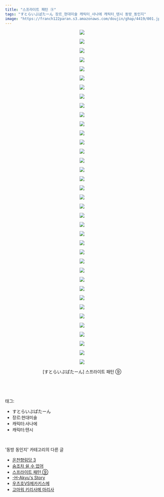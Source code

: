 ```yaml
---
title: "스프라이트 패턴 ⑨"
tags: "すとらいぷぱたーん 장르_현대미술 캐릭터_사나에 캐릭터_텐시 동방_동인지"
image: "https://franch122paran.s3.amazonaws.com/doujin/ghap/4419/001.jpg"
---
```

<div class="article">
<p style="text-align: center; clear: none; float: none;"><img src="{{ site.imgserver7 }}/ghap/4419/001.jpg"/></p>
<p style="text-align: center; clear: none; float: none;"><img src="{{ site.imgserver7 }}/ghap/4419/002.jpg"/></p>
<p style="text-align: center; clear: none; float: none;"><img src="{{ site.imgserver7 }}/ghap/4419/003.jpg"/></p>
<p style="text-align: center; clear: none; float: none;"><img src="{{ site.imgserver7 }}/ghap/4419/004.jpg"/></p>
<p style="text-align: center; clear: none; float: none;"><img src="{{ site.imgserver7 }}/ghap/4419/005.jpg"/></p>
<p style="text-align: center; clear: none; float: none;"><img src="{{ site.imgserver7 }}/ghap/4419/006.jpg"/></p>
<p style="text-align: center; clear: none; float: none;"><img src="{{ site.imgserver7 }}/ghap/4419/007.jpg"/></p>
<p style="text-align: center; clear: none; float: none;"><img src="{{ site.imgserver7 }}/ghap/4419/008.jpg"/></p>
<p style="text-align: center; clear: none; float: none;"><img src="{{ site.imgserver7 }}/ghap/4419/009.jpg"/></p>
<p style="text-align: center; clear: none; float: none;"><img src="{{ site.imgserver7 }}/ghap/4419/010.jpg"/></p>
<p style="text-align: center; clear: none; float: none;"><img src="{{ site.imgserver7 }}/ghap/4419/011.jpg"/></p>
<p style="text-align: center; clear: none; float: none;"><img src="{{ site.imgserver7 }}/ghap/4419/012.jpg"/></p>
<p style="text-align: center; clear: none; float: none;"><img src="{{ site.imgserver7 }}/ghap/4419/013.jpg"/></p>
<p style="text-align: center; clear: none; float: none;"><img src="{{ site.imgserver7 }}/ghap/4419/014.jpg"/></p>
<p style="text-align: center; clear: none; float: none;"><img src="{{ site.imgserver7 }}/ghap/4419/015.jpg"/></p>
<p style="text-align: center; clear: none; float: none;"><img src="{{ site.imgserver7 }}/ghap/4419/016.jpg"/></p>
<p style="text-align: center; clear: none; float: none;"><img src="{{ site.imgserver7 }}/ghap/4419/017.jpg"/></p>
<p style="text-align: center; clear: none; float: none;"><img src="{{ site.imgserver7 }}/ghap/4419/018.jpg"/></p>
<p style="text-align: center; clear: none; float: none;"><img src="{{ site.imgserver7 }}/ghap/4419/019.jpg"/></p>
<p style="text-align: center; clear: none; float: none;"><img src="{{ site.imgserver7 }}/ghap/4419/020.jpg"/></p>
<p style="text-align: center; clear: none; float: none;"><img src="{{ site.imgserver7 }}/ghap/4419/021.jpg"/></p>
<p style="text-align: center; clear: none; float: none;"><img src="{{ site.imgserver7 }}/ghap/4419/022.jpg"/></p>
<p style="text-align: center; clear: none; float: none;"><img src="{{ site.imgserver7 }}/ghap/4419/023.jpg"/></p>
<p style="text-align: center; clear: none; float: none;"><img src="{{ site.imgserver7 }}/ghap/4419/024.jpg"/></p>
<p style="text-align: center; clear: none; float: none;"><img src="{{ site.imgserver7 }}/ghap/4419/025.jpg"/></p>
<p style="text-align: center; clear: none; float: none;"><img src="{{ site.imgserver7 }}/ghap/4419/026.jpg"/></p>
<p style="text-align: center; clear: none; float: none;"><img src="{{ site.imgserver7 }}/ghap/4419/027.jpg"/></p>
<p style="text-align: center; clear: none; float: none;"><img src="{{ site.imgserver7 }}/ghap/4419/028.jpg"/></p>
<p style="text-align: center; clear: none; float: none;"><img src="{{ site.imgserver7 }}/ghap/4419/029.jpg"/></p>
<p style="text-align: center; clear: none; float: none;"><img src="{{ site.imgserver7 }}/ghap/4419/030.jpg"/></p>
<p style="text-align: center; clear: none; float: none;"><img src="{{ site.imgserver7 }}/ghap/4419/031.jpg"/></p>
<p style="text-align: center; clear: none; float: none;"><img src="{{ site.imgserver7 }}/ghap/4419/032.jpg"/></p>
<p style="text-align: center; clear: none; float: none;"><img src="{{ site.imgserver7 }}/ghap/4419/033.jpg"/></p>
<p style="text-align: center; clear: none; float: none;"><img src="{{ site.imgserver7 }}/ghap/4419/034.jpg"/></p>
<p style="text-align: center; clear: none; float: none;"><img src="{{ site.imgserver7 }}/ghap/4419/035.jpg"/></p>
<p style="text-align: center; clear: none; float: none;"><img src="{{ site.imgserver7 }}/ghap/4419/036.jpg"/></p>
<p style="text-align: center; clear: none; float: none;"><img src="{{ site.imgserver7 }}/ghap/4419/037.jpg"/></p>
<p style="text-align: center; clear: none; float: none;">[すとらいぷぱたーん] 스프라이트 패턴 ⑨</p>
<p><br/></p>
</div><br/>
<div class="tagTrail">
<p>태그: </p>
<ul>
<li>すとらいぷぱたーん</li>
<li>장르:현대미술</li>
<li>캐릭터:사나에</li>
<li>캐릭터:텐시</li>
</ul>
</div><br/>
<div class="another">
<p>'동방 동인지' 카테고리의 다른 글</p>
<ul>
<li><a href="/ghap_4421">온천향림당 3</a></li>
<li><a href="/ghap_4420">숨조차 쉴 수 없어</a></li>
<li><a href="/ghap_4419">스프라이트 패턴 ⑨</a></li>
<li><a href="/ghap_4418">-H-Akyu's Story</a></li>
<li><a href="/ghap_4417">우츠호VS메카키스메</a></li>
<li><a href="/ghap_4416">고마워 키리사메 마리사</a></li>
</ul>
</div><br/>
<div class="cb_module cb_fluid">
<div class="cb_wrt cb_profile">
</div><!-- commentList close -->
</div><br/>
